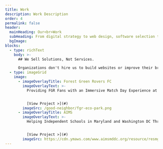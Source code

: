 ```yaml
---
title: Work
description: Work Description
order: 4
permalink: false
header:
  mainHeading: Our<br>Work
  subHeading: From digital strategy to web design, software selection to technology consulting, our work is geared toward helping you do good, <i>better</i>.
  bgImage:
blocks:
  - type: richText
    body: >-
      ## We Sell Solutions, Not Services.

      Organizations don't hire us to build websites or improve their branding. They partner with us to fix pain points, improve outcomes, and drive _real_ results. Check out some of our previous work to get an idea of our capabilities and creativity.
  - type: imageGrid
    image:
      - imageOverlayTitle: Forest Green Rovers FC
        imageOverlayText: >-
          Providing FGR Fans with an Immersive Match Day Experience at the World's Greenest Football Stadium.


          [View Project >](#)
        imageSrc: /good-neighbor/fgr-eco-park.png
      - imageOverlayTitle: AIMS
        imageOverlayText: >-
          Helping Independent Schools in Maryland and Washington DC Through a Variety of Digital Training & Technology Workshops.


          [View Project >](#)
        imageSrc: https://cdn.ymaws.com/www.aimsmddc.org/resource/resmgr/homepage/IMG_2230.JPG
---
```

